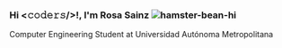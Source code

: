 ### Hi <𝚌𝚘𝚍𝚎𝚛𝚜/>!, I'm Rosa Sainz ![hamster-bean-hi](https://user-images.githubusercontent.com/92283910/163730192-81879739-c7d4-4dc4-bab1-e544cf63e513.gif)
Computer Engineering Student at Universidad Autónoma Metropolitana 
